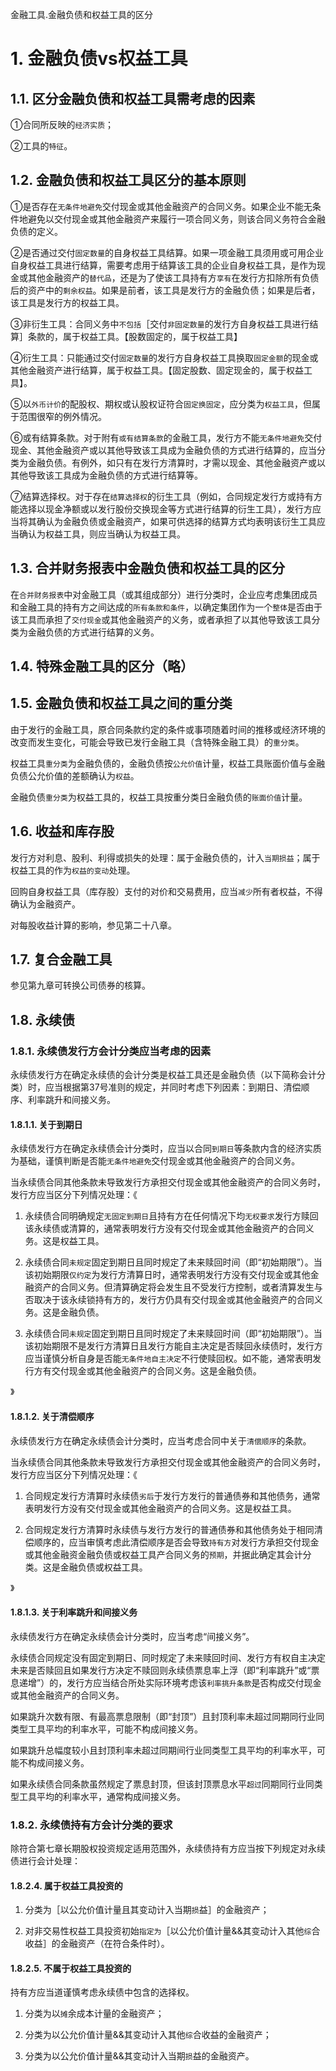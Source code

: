 金融工具.金融负债和权益工具的区分

# 1. 金融负债vs权益工具

## 1.1. 区分金融负债和权益工具需考虑的因素

①合同所反映的`经济实质`；

②工具的`特征`。

## 1.2. 金融负债和权益工具区分的基本原则

①是否存在`无条件地避免`交付现金或其他金融资产的合同义务。如果企业不能无条件地避免以交付现金或其他金融资产来履行一项合同义务，则该合同义务符合金融负债的定义。

②是否通过交付`固定数量`的自身权益工具结算。如果一项金融工具须用或可用企业自身权益工具进行结算，需要考虑用于结算该工具的企业自身权益工具，是作为现金或其他金融资产的`替代品`，还是为了使该工具持有方`享有`在发行方扣除所有负债后的资产中的`剩余权益`。如果是前者，该工具是发行方的金融负债；如果是后者，该工具是发行方的权益工具。

③非衍生工具：合同义务中`不包括`［交付`非固定数量`的发行方自身权益工具进行结算］条款的，属于权益工具。【股数固定的，属于权益工具】

④衍生工具：只能通过交付`固定数量`的发行方自身权益工具换取`固定金额`的现金或其他金融资产进行结算，属于权益工具。【固定股数、固定现金的，属于权益工具】。

⑤以`外币计价`的配股权、期权或认股权证符合`固定换固定`，应分类为`权益工具`，但属于范围很窄的例外情况。

⑥或有结算条款。对于附有`或有结算条款`的金融工具，发行方不能`无条件地避免`交付现金、其他金融资产或以其他导致该工具成为金融负债的方式进行结算的，应当分类为金融负债。有例外，如只有在发行方清算时，才需以现金、其他金融资产或以其他导致该工具成为金融负债的方式进行结算等。

⑦结算选择权。对于存在`结算选择权`的衍生工具（例如，合同规定发行方或持有方能选择以现金净额或以发行股份交换现金等方式进行结算的衍生工具），发行方应当将其确认为金融负债或金融资产，如果可供选择的结算方式均表明该衍生工具应当确认为权益工具，则应当确认为权益工具。

## 1.3. 合并财务报表中金融负债和权益工具的区分

在`合并财务报表`中对金融工具（或其组成部分）进行分类时，企业应考虑集团成员和金融工具的持有方之间达成的`所有条款和条件`，以确定集团作为一个`整体`是否由于该工具而承担了`交付现金`或其他金融资产的义务，或者承担了以其他导致该工具分类为金融负债的方式进行结算的义务。

## 1.4. 特殊金融工具的区分（略）

## 1.5. 金融负债和权益工具之间的重分类

由于发行的金融工具，原合同条款约定的条件或事项随着时间的推移或经济环境的改变而发生变化，可能会导致已发行金融工具（含特殊金融工具）的`重分类`。

权益工具`重分类`为金融负债的，金融负债按`公允价值`计量，权益工具账面价值与金融负债公允价值的差额确认为`权益`。

金融负债`重分类`为权益工具的，权益工具按重分类日金融负债的`账面价值`计量。

## 1.6. 收益和库存股

发行方对利息、股利、利得或损失的处理：属于金融负债的，计入`当期损益`；属于权益工具的作为`权益的变动`处理。

回购自身权益工具（库存股）支付的对价和交易费用，应当`减少`所有者权益，不得确认为金融资产。

对每股收益计算的影响，参见第二十八章。

## 1.7. 复合金融工具

参见第九章可转换公司债券的核算。

## 1.8. 永续债

### 1.8.1. 永续债发行方会计分类应当考虑的因素

永续债发行方在确定永续债的会计分类是权益工具还是金融负债（以下简称会计分类）时，应当根据第37号准则的规定，并同时考虑下列因素：到期日、清偿顺序、利率跳升和间接义务。

#### 1.8.1.1. 关于到期日

永续债发行方在确定永续债会计分类时，应当以合同`到期日`等条款内含的经济实质为基础，谨慎判断是否能`无条件地避免`交付现金或其他金融资产的合同义务。

当永续债合同其他条款未导致发行方承担交付现金或其他金融资产的合同义务时，发行方应当区分下列情况处理：《

1.  永续债合同明确规定`无固定到期日`且持有方在任何情况下均`无权要求`发行方赎回该永续债或清算的，通常表明发行方没有交付现金或其他金融资产的合同义务。这是权益工具。

2.  永续债合同`未规定`固定到期日且同时规定了未来赎回时间（即“初始期限”）。当该初始期限`仅约定`为发行方清算日时，通常表明发行方没有交付现金或其他金融资产的合同义务。但清算确定将会发生且不受发行方控制，或者清算发生与否取决于该永续锁持有方的，发行方仍具有交付现金或其他金融资产的合同义务。这是金融负债。

3.  永续债合同`未规定`固定到期日且同时规定了未来赎回时间（即“初始期限”）。当该初始期限不是发行方清算日且发行方能自主决定是否赎回永续债时，发行方应当谨慎分析自身是否能`无条件地自主决定`不行使赎回权。如不能，通常表明发行方有交付现金或其他金融资产的合同义务。这是金融负债。

》

#### 1.8.1.2. 关于清偿顺序

永续债发行方在确定永续债会计分类时，应当考虑合同中关于`清偿顺序`的条款。

当永续债合同其他条款未导致发行方承担交付现金或其他金融资产的合同义务时，发行方应当区分下列情况处理：《

1.  合同规定发行方清算时永续债`劣后`于发行方发行的普通债券和其他债务，通常表明发行方没有交付现金或其他金融资产的合同义务。这是权益工具。

2.  合同规定发行方清算时永续债与发行方发行的普通债券和其他债务处于相同清偿顺序的，应当审慎考虑此清偿顺序是否会导致`持有方`对发行方承担交付现金或其他金融资金融负债或权益工具产合同义务的`预期`，并据此确定其会计分类。这是金融负债或权益工具。

》

#### 1.8.1.3. 关于利率跳升和间接义务

永续债发行方在确定永续债会计分类时，应当考虑“间接义务”。

永续债合同规定没有固定到期日、同时规定了未来赎回时间、发行方有权自主决定未来是否赎回且如果发行方决定不赎回则永续债票息率上浮（即“利率跳升”或“票息递增”）的，发行方应当结合所处实际环境考虑该`利率挑升条款`是否构成交付现金或其他金融资产的合同义务。

如果跳升次数有限、有最高票息限制（即“封顶”）且封顶利率未超过同期同行业同类型工具平均的利率水平，可能不构成间接义务。

如果跳升总幅度较小且封顶利率未超过同期间行业同类型工具平均的利率水平，可能不构成间接义务。

如果永续债合同条款虽然规定了票息封顶，但该封顶票息水平`超过`同期同行业同类型工具平均的利率水平，通常构成间接义务。

### 1.8.2. 永续债持有方会计分类的要求

除符合第七章长期股权投资规定适用范围外，永续债持有方应当按下列规定对永续债进行会计处理：

#### 1.8.2.4. 属于权益工具投资的

1.  分类为［以公允价值计量且其变动计入当期`损`益］的金融资产；

2.  对非交易性权益工具投资初始`指定为`［以公允价值计量&&其变动计入其他`综`合收益］的金融资产（在符合条件时）。

#### 1.8.2.5. 不属于权益工具投资的

持有方应当道谨慎考虑永续债中包含的选择权。

1.  分类为以`摊`余成本计量的金融资产；

2.  分类为以公允价值计量&&其变动计入其他`综`合收益的金融资产；

3.  分类为以公允价值计量&&其变动计入当期`损`益的金融资产。
